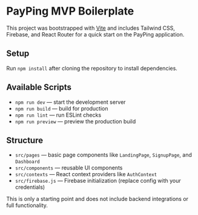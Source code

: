 # PayPing MVP Boilerplate

This project was bootstrapped with [Vite](https://vitejs.dev) and includes Tailwind CSS, Firebase, and React Router for a quick start on the PayPing application.

## Setup

Run `npm install` after cloning the repository to install dependencies.

## Available Scripts

- `npm run dev` — start the development server
- `npm run build` — build for production
- `npm run lint` — run ESLint checks
- `npm run preview` — preview the production build

## Structure

- `src/pages` — basic page components like `LandingPage`, `SignupPage`, and `Dashboard`
- `src/components` — reusable UI components
- `src/contexts` — React context providers like `AuthContext`
- `src/firebase.js` — Firebase initialization (replace config with your credentials)

This is only a starting point and does not include backend integrations or full functionality.
